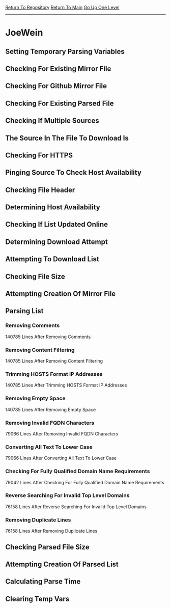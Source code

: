 [Return To Repository](https://github.com/deathbybandaid/piholeparser/)
[Return To Main](https://github.com/deathbybandaid/piholeparser/blob/master/RecentRunLogs/Mainlog.md)
[Go Up One Level](https://github.com/deathbybandaid/piholeparser/blob/master/RecentRunLogs/TopLevelScripts/30-Processing-External-Blacklists.md)
____________________________________
# JoeWein
## Setting Temporary Parsing Variables
## Checking For Existing Mirror File
## Checking For Github Mirror File
## Checking For Existing Parsed File
## Checking If Multiple Sources
## The Source In The File To Download Is
## Checking For HTTPS
## Pinging Source To Check Host Availability
## Checking File Header
## Determining Host Availability
## Checking If List Updated Online
## Determining Download Attempt
## Attempting To Download List
## Checking File Size
## Attempting Creation Of Mirror File
## Parsing List
### Removing Comments
140785 Lines After Removing Comments
### Removing Content Filtering
140785 Lines After Removing Content Filtering
### Trimming HOSTS Format IP Addresses
140785 Lines After Trimming HOSTS Format IP Addresses
### Removing Empty Space
140785 Lines After Removing Empty Space
### Removing Invalid FQDN Characters
79066 Lines After Removing Invalid FQDN Characters
### Converting All Text To Lower Case
79066 Lines After Converting All Text To Lower Case
### Checking For Fully Qualified Domain Name Requirements
79042 Lines After Checking For Fully Qualified Domain Name Requirements
### Reverse Searching For Invalid Top Level Domains
76158 Lines After Reverse Searching For Invalid Top Level Domains
### Removing Duplicate Lines
76158 Lines After Removing Duplicate Lines
## Checking Parsed File Size
## Attempting Creation Of Parsed List
## Calculating Parse Time
## Clearing Temp Vars

